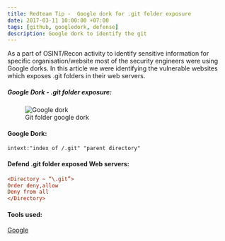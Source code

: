 ```yaml
---
title: Redteam Tip -  Google dork for .git folder exposure
date: 2017-03-11 10:00:00 +07:00
tags: [github, googledork, defense]
description: Google dork to identify the git 
---
```


As a part of OSINT/Recon activity to identify sensitive information for specific organisation/website most of the security engineers were using Google dorks. In this article we were identifying the vulnerable websites which exposes .git folders in their web servers.

##### Google Dork - .git folder exposure:

<figure>
<img src="https://raw.githubusercontent.com/zer0trustsec/zer0trustsec.github.io/master/_posts/redteam-git-config-googledork/gdrkgit.png" alt="Google dork">
<figcaption> Git folder google dork </figcaption>
</figure>


#### Google Dork:
```text
intext:"index of /.git" "parent directory"
```
#### Defend .git folder exposed Web servers:
```cfg
<Directory ~ “\.git”>
Order deny,allow
Deny from all
</Directory>
```

#### Tools used:
[Google](https://www.google.com)
